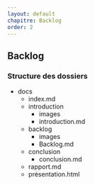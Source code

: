```yaml
---
layout: default
chapitre: Backlog
order: 2
---
```

<!-- new slidenew slide -->
## Backlog
### Structure des dossiers

<!-- note -->
- docs
  - index.md
  - introduction
    - images
    - introduction.md
  - backlog
    - images
    - Backlog.md
  - conclusion
    - conclusion.md
  - rapport.md
  - présentation.html
